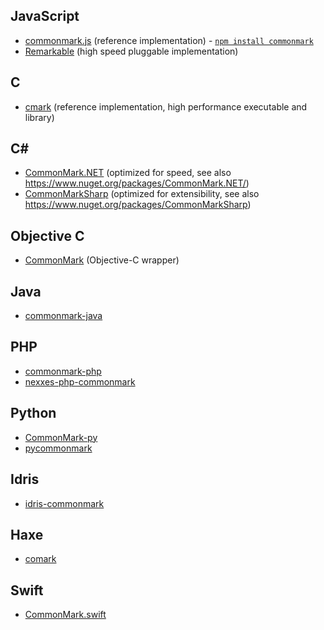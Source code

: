 ## JavaScript

- [commonmark.js](https://github.com/jgm/CommonMark) (reference
  implementation) - [`npm install commonmark`](https://www.npmjs.org/package/commonmark)
- [Remarkable](https://github.com/jonschlinkert/remarkable) (high speed
  pluggable implementation)

## C

- [cmark](https://github.com/jgm/CommonMark) (reference
  implementation, high performance executable and library)

## C\#

- [CommonMark.NET](https://github.com/Knagis/CommonMark.NET) (optimized
  for speed, see also https://www.nuget.org/packages/CommonMark.NET/)
- [CommonMarkSharp](https://github.com/Knagis/CommonMarkSharp)
  (optimized for extensibility, see also
  https://www.nuget.org/packages/CommonMarkSharp)


## Objective C

- [CommonMark](https://github.com/Eonil/CommonMark) (Objective-C
  wrapper)

## Java

- [commonmark-java](https://github.com/armstnp/commonmark-java)

## PHP

- [commonmark-php](https://github.com/colinodell/commonmark-php)
- [nexxes-php-commonmark](https://github.com/dennisbirkholz/nexxes-php-commonmark)

## Python

- [CommonMark-py](https://github.com/rolandshoemaker/CommonMark-py)
- [pycommonmark](https://github.com/bpabel/pycommonmark)

## Idris

- [idris-commonmark](https://github.com/soimort/idris-commonmark)

## Haxe

- [comark](https://github.com/ConstNW/comark)

## Swift

- [CommonMark.swift](https://github.com/bnickel/CommonMark.swift)


